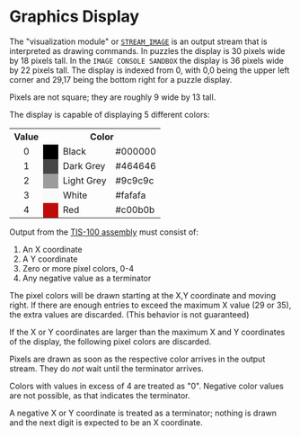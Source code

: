 Graphics Display
================

The "visualization module" or [`STREAM_IMAGE`](lua.html) is an output stream that is interpreted as drawing commands.  In puzzles the display is 30 pixels wide by 18 pixels tall.  In the `IMAGE CONSOLE SANDBOX` the display is 36 pixels wide by 22 pixels tall.  The display is indexed from 0, with 0,0 being the upper left corner and 29,17 being the bottom right for a puzzle display.

Pixels are not square; they are roughly 9 wide by 13 tall.

The display is capable of displaying 5 different colors:

<table>
<tr><th>Value</th><th colspan="3">Color</th></tr>
<tr><td style="text-align:center">0</td><td style="width: 0.6923em; background-color: black">&nbsp;</td><td>Black</td><td>#000000</td></tr>
<tr><td style="text-align:center">1</td><td style="width: 0.6923em; background-color: #464646">&nbsp;</td><td>Dark Grey</td><td>#464646</td></tr>
<tr><td style="text-align:center">2</td><td style="width: 0.6923em; background-color: #9c9c9c">&nbsp;</td><td>Light Grey</td><td>#9c9c9c</td></tr>
<tr><td style="text-align:center">3</td><td style="width: 0.6923em; background-color: #fafafa">&nbsp;</td><td>White</td><td>#fafafa</td></tr>
<tr><td style="text-align:center">4</td><td style="width: 0.6923em; background-color: #c00b0b">&nbsp;</td><td>Red</td><td>#c00b0b</td></tr>
</table>

Output from the [TIS-100 assembly](assembly.html) must consist of:

1. An X coordinate
2. A Y coordinate
3. Zero or more pixel colors, 0-4
4. Any negative value as a terminator

The pixel colors will be drawn starting at the X,Y coordinate and moving right. If there are enough entries to exceed the maximum X value (29 or 35), the extra values are discarded. (This behavior is not guaranteed)

If the X or Y coordinates are larger than the maximum X and Y coordinates of the display, the following pixel colors are discarded.

Pixels are drawn as soon as the respective color arrives in the output stream.  They do _not_ wait until the terminator arrives.

Colors with values in excess of 4 are treated as "0".  Negative color values are not possible, as that indicates the terminator.

A negative X or Y coordinate is treated as a terminator; nothing is drawn and the next digit is expected to be an X coordinate.

